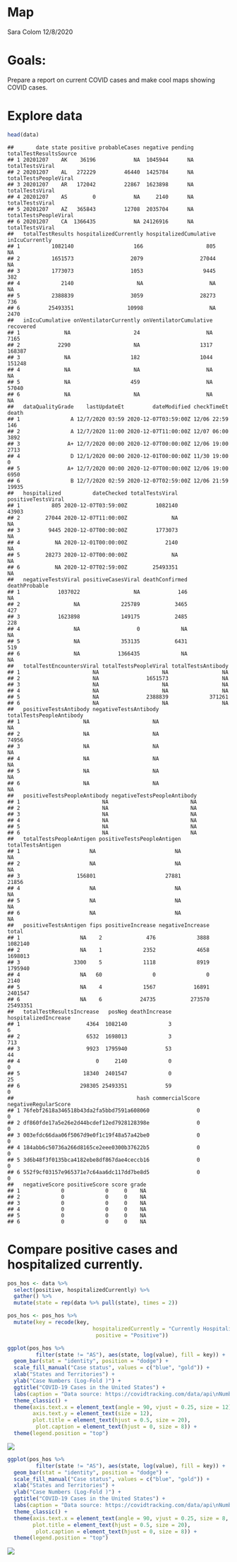 Map
================
Sara Colom
12/8/2020

# Goals:

Prepare a report on current COVID cases and make cool maps showing COVID
cases.

# Explore data

``` r
head(data)
```

    ##       date state positive probableCases negative pending totalTestResultsSource
    ## 1 20201207    AK    36196            NA  1045944      NA        totalTestsViral
    ## 2 20201207    AL   272229         46440  1425784      NA  totalTestsPeopleViral
    ## 3 20201207    AR   172042         22867  1623898      NA        totalTestsViral
    ## 4 20201207    AS        0            NA     2140      NA        totalTestsViral
    ## 5 20201207    AZ   365843         12708  2035704      NA  totalTestsPeopleViral
    ## 6 20201207    CA  1366435            NA 24126916      NA        totalTestsViral
    ##   totalTestResults hospitalizedCurrently hospitalizedCumulative inIcuCurrently
    ## 1          1082140                   166                    805             NA
    ## 2          1651573                  2079                  27044             NA
    ## 3          1773073                  1053                   9445            382
    ## 4             2140                    NA                     NA             NA
    ## 5          2388839                  3059                  28273            736
    ## 6         25493351                 10998                     NA           2470
    ##   inIcuCumulative onVentilatorCurrently onVentilatorCumulative recovered
    ## 1              NA                    24                     NA      7165
    ## 2            2290                    NA                   1317    168387
    ## 3              NA                   182                   1044    151248
    ## 4              NA                    NA                     NA        NA
    ## 5              NA                   459                     NA     57040
    ## 6              NA                    NA                     NA        NA
    ##   dataQualityGrade    lastUpdateEt         dateModified checkTimeEt death
    ## 1                A 12/7/2020 03:59 2020-12-07T03:59:00Z 12/06 22:59   146
    ## 2                A 12/7/2020 11:00 2020-12-07T11:00:00Z 12/07 06:00  3892
    ## 3               A+ 12/7/2020 00:00 2020-12-07T00:00:00Z 12/06 19:00  2713
    ## 4                D 12/1/2020 00:00 2020-12-01T00:00:00Z 11/30 19:00     0
    ## 5               A+ 12/7/2020 00:00 2020-12-07T00:00:00Z 12/06 19:00  6950
    ## 6                B 12/7/2020 02:59 2020-12-07T02:59:00Z 12/06 21:59 19935
    ##   hospitalized          dateChecked totalTestsViral positiveTestsViral
    ## 1          805 2020-12-07T03:59:00Z         1082140              43903
    ## 2        27044 2020-12-07T11:00:00Z              NA                 NA
    ## 3         9445 2020-12-07T00:00:00Z         1773073                 NA
    ## 4           NA 2020-12-01T00:00:00Z            2140                 NA
    ## 5        28273 2020-12-07T00:00:00Z              NA                 NA
    ## 6           NA 2020-12-07T02:59:00Z        25493351                 NA
    ##   negativeTestsViral positiveCasesViral deathConfirmed deathProbable
    ## 1            1037022                 NA            146            NA
    ## 2                 NA             225789           3465           427
    ## 3            1623898             149175           2485           228
    ## 4                 NA                  0             NA            NA
    ## 5                 NA             353135           6431           519
    ## 6                 NA            1366435             NA            NA
    ##   totalTestEncountersViral totalTestsPeopleViral totalTestsAntibody
    ## 1                       NA                    NA                 NA
    ## 2                       NA               1651573                 NA
    ## 3                       NA                    NA                 NA
    ## 4                       NA                    NA                 NA
    ## 5                       NA               2388839             371261
    ## 6                       NA                    NA                 NA
    ##   positiveTestsAntibody negativeTestsAntibody totalTestsPeopleAntibody
    ## 1                    NA                    NA                       NA
    ## 2                    NA                    NA                    74956
    ## 3                    NA                    NA                       NA
    ## 4                    NA                    NA                       NA
    ## 5                    NA                    NA                       NA
    ## 6                    NA                    NA                       NA
    ##   positiveTestsPeopleAntibody negativeTestsPeopleAntibody
    ## 1                          NA                          NA
    ## 2                          NA                          NA
    ## 3                          NA                          NA
    ## 4                          NA                          NA
    ## 5                          NA                          NA
    ## 6                          NA                          NA
    ##   totalTestsPeopleAntigen positiveTestsPeopleAntigen totalTestsAntigen
    ## 1                      NA                         NA                NA
    ## 2                      NA                         NA                NA
    ## 3                  156801                      27881             21856
    ## 4                      NA                         NA                NA
    ## 5                      NA                         NA                NA
    ## 6                      NA                         NA                NA
    ##   positiveTestsAntigen fips positiveIncrease negativeIncrease    total
    ## 1                   NA    2              476             3888  1082140
    ## 2                   NA    1             2352             4658  1698013
    ## 3                 3300    5             1118             8919  1795940
    ## 4                   NA   60                0                0     2140
    ## 5                   NA    4             1567            16891  2401547
    ## 6                   NA    6            24735           273570 25493351
    ##   totalTestResultsIncrease   posNeg deathIncrease hospitalizedIncrease
    ## 1                     4364  1082140             3                    6
    ## 2                     6532  1698013             3                  713
    ## 3                     9923  1795940            53                   44
    ## 4                        0     2140             0                    0
    ## 5                    18340  2401547             0                   25
    ## 6                   298305 25493351            59                    0
    ##                                       hash commercialScore negativeRegularScore
    ## 1 76febf2618a346518b43da2fa5bbd7591a608060               0                    0
    ## 2 df860fde17a5e26e2d44bcdef12ed7928128398e               0                    0
    ## 3 003efdc66daa06f5067d9e0f1c19f48a57a42be0               0                    0
    ## 4 184abb6c50736a266d8165ce2eee0300b37622b5               0                    0
    ## 5 3d6b48f3f0135bca4182ebe8df867dae4ceccb16               0                    0
    ## 6 552f9cf03157e965371e7c64aa6dc117dd7be8d5               0                    0
    ##   negativeScore positiveScore score grade
    ## 1             0             0     0    NA
    ## 2             0             0     0    NA
    ## 3             0             0     0    NA
    ## 4             0             0     0    NA
    ## 5             0             0     0    NA
    ## 6             0             0     0    NA

# Compare positive cases and hospitalized currently.

``` r
pos_hos <- data %>% 
  select(positive, hospitalizedCurrently) %>% 
  gather() %>% 
  mutate(state = rep(data %>% pull(state), times = 2))

pos_hos <- pos_hos %>% 
  mutate(key = recode(key,
                           hospitalizedCurrently = "Currently Hospitalized",
                            positive = "Positive"))
```

``` r
ggplot(pos_hos %>% 
         filter(state != "AS"), aes(state, log(value), fill = key)) +
  geom_bar(stat = "identity", position = "dodge") +
  scale_fill_manual("Case status", values = c("blue", "gold")) +
  xlab("States and Territories") +
  ylab("Case Numbers (Log-Fold )") +
  ggtitle("COVID-19 Cases in the United States") +
  labs(caption = "Data source: https://covidtracking.com/data/api\nNumber of COVID-19 cases between states and U.S. territories.\nAmerican Samoa was excluded due to no data.\nNote: Y-axis case count is log-transformed.\nData Accessed & Plot created: 12/8/20") +
  theme_classic() +
  theme(axis.text.x = element_text(angle = 90, vjust = 0.25, size = 12),
        axis.text.y = element_text(size = 12),
        plot.title = element_text(hjust = 0.5, size = 20),
         plot.caption = element_text(hjust = 0, size = 8)) +
  theme(legend.position = "top")
```

![](README_files/figure-gfm/unnamed-chunk-3-1.png)<!-- -->

``` r
ggplot(pos_hos %>% 
         filter(state != "AS"), aes(state, log(value), fill = key)) +
  geom_bar(stat = "identity", position = "dodge") +
  scale_fill_manual("Case status", values = c("blue", "gold")) +
  xlab("States and Territories") +
  ylab("Case Numbers (Log-Fold )") +
  ggtitle("COVID-19 Cases in the United States") +
  labs(caption = "Data source: https://covidtracking.com/data/api\nNumber of COVID-19 cases between states and U.S. territories.\nAmerican Samoa was excluded due to no data.\nNote: Y-axis case count is log-transformed.\nData Accessed & Plot created: 12/8/20") +
  theme_classic() +
  theme(axis.text.x = element_text(angle = 90, vjust = 0.25, size = 8, face = "bold"),
        plot.title = element_text(hjust = 0.5, size = 20),
         plot.caption = element_text(hjust = 0, size = 8)) +
  theme(legend.position = "top")
```

![](README_files/figure-gfm/unnamed-chunk-4-1.png)<!-- -->
